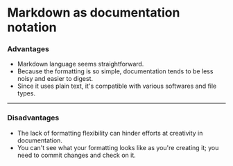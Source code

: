 # Markdown as documentation notation

### Advantages
* Markdown language seems straightforward.
* Because the formatting is so simple, documentation tends to be less noisy and easier to digest.
* Since it uses plain text, it's compatible with various softwares and file types.
---
### Disadvantages
* The lack of formatting flexibility can hinder efforts at creativity in documentation.
* You can't see what your formatting looks like as you're creating it; you need to commit changes and check on it.
